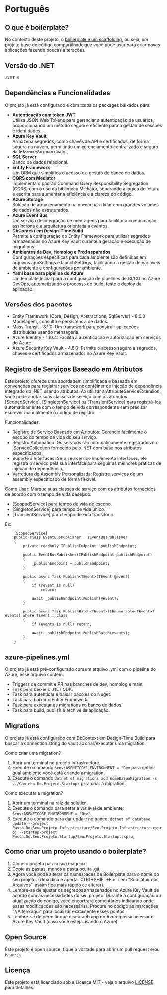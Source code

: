 # Português

## O que é boilerplate?
No contexto deste projeto, o [boilerplate é um scaffolding](https://aws.amazon.com/pt/what-is/boilerplate-code/), ou seja, um projeto base de código compartilhado que você pode usar para criar novas aplicações fazendo poucas alterações.

## Versão do .NET
.NET 8

## Dependências e Funcionalidades

O projeto já está configurado e com todos os packages baixados para:

- **Autenticação com token JWT**  
   Utiliza JSON Web Tokens para gerenciar a autenticação de usuários, proporcionando um método seguro e eficiente para a gestão de sessões e identidades.
- **Azure Key Vault**  
   Armazena segredos, como chaves de API e certificados, de forma segura na nuvem, permitindo um gerenciamento centralizado e seguro de informações sensíveis.
- **SQL Server**  
   Banco de dados relacional.
- **Entity Framework**  
   Um ORM que simplifica o acesso e a gestão do banco de dados.
- **CQRS com Mediator**  
   Implementa o padrão Command Query Responsibility Segregation (CQRS) com o uso da biblioteca Mediator, separando a lógica de leitura e escrita para aumentar a eficiência e a clareza do código.
- **Azure Storage**  
  Solução de armazenamento na nuvem para lidar com grandes volumes de dados não estruturados.
- **Azure Event Bus**  
   Um serviço de integração de mensagens para facilitar a comunicação assíncrona e a arquitetura orientada a eventos.
- **DbContext em Design-Time Build**  
   Permite a configuração do Entity Framework para utilizar segredos armazenados no Azure Key Vault durante a geração e execução de migrations.
- **Ambientes de Dev, Homolog e Prod separados**  
   Configurações específicas para cada ambiente são definidas em arquivos appSettings e launchSettings, facilitando a gestão de variáveis de ambiente e configurações por ambiente.
- **Yaml base para pipeline do Azure**  
   Um template inicial para a configuração de pipelines de CI/CD no Azure DevOps, automatizando o processo de build, teste e deploy da aplicação.

## Versões dos pacotes
- Entity Framework (Core, Design, Abstractions, SqlServer) - 8.0.3 Modelagem, consulta e persistência de dados.
- Mass Transit - 8.1.0: Um framework para construir aplicações distribuídas usando mensageria.
- Azure Identity - 1.10.4: Facilita a autenticação e autorização em serviços do Azure.
- Azure Security Key Vault - 4.5.0: Permite o acesso seguro a segredos, chaves e certificados armazenados no Azure Key Vault.

## Registro de Serviços Baseado em Atributos
Este projeto oferece uma abordagem simplificada e baseada em convenções para registrar serviços no contêiner de injeção de dependência integrado do .NET usando atributos.
Ao utilizar a AttributeServiceExtension, você pode anotar suas classes de serviço com os atributos [ScopedService], [SingletonService] ou [TransientService] para registrá-los automaticamente com o tempo de vida correspondente sem precisar escrever manualmente o código de registro.

Funcionalidades:
  - Registro de Serviço Baseado em Atributos: Gerencie facilmente o escopo do tempo de vida do seu serviço.
  - Registro Automático: Os serviços são automaticamente registrados no IServiceCollection fornecido pelo .NET com base nos atributos especificados.
  - Suporte a Interfaces: Se o seu serviço implementa interfaces, ele registra o serviço pela sua interface para seguir as melhores práticas de injeção de dependência.
  - Varredura de Assembly Personalizada: Registre serviços de um assembly especificado de forma flexível.

Como Usar: Marque suas classes de serviço com os atributos fornecidos de acordo com o tempo de vida desejado:
   - [ScopedService] para tempo de vida de escopo.
   - [SingletonService] para tempo de vida único.
   - [TransientService] para tempo de vida transitório.

Ex:

```
    [ScopedService]
    public class EventBusPublisher : IEventBusPublisher
    {
        private readonly IPublishEndpoint _publishEndpoint;

        public EventBusPublisher(IPublishEndpoint publishEndpoint)
        {
            _publishEndpoint = publishEndpoint;
        }

        public async Task Publish<TEvent>(TEvent @event)
        {
            if (@event is null)
                return;

            await _publishEndpoint.Publish(@event);
        }

        public async Task PublishBatch<TEvent>(IEnumerable<TEvent>? events) where TEvent : class
        {
            if (events is null) return;

            await _publishEndpoint.PublishBatch(events);
        }
    }
```

## azure-pipelines.yml
O projeto já está pré-configurado com um arquivo .yml com o pipeline do Azure, esse arquivo contém:
- Triggers de commit e PR nas branches de dev, homolog e main.
- Task para baixar o .NET SDK.
- Task para autenticar e baixar pacotes do Nuget.
- Task para baixar o Entity Framework.
- Task para executar as migrations no banco de dados.
- Task para build, publish e archive da aplicação.

## Migrations
O projeto já está configurado com DbContext em Design-Time Build para buscar a connection string do vault ao criar/executar uma migration.

Como criar uma migration?
1. Abrir um terminal no projeto Infrastructure.
2. Execute o comando `$env:ASPNETCORE_ENVIRONMENT = "Dev` para definir qual ambiente você está criando a migration.
3. Execute o comando `dotnet ef migrations add nomeDaSuaMigration -s ../Caminho.Do.Projeto.Startup/` para criar a migration.

Como executar a migration?
1. Abrir um terminal na raíz da solution.
2. Execute o comando para setar a variável de ambiente: `$env:ASPNETCORE_ENVIRONMENT = "Dev"`
3. Execute o comando para dar update no banco: `dotnet ef database update --project Pasta.Do.Seu.Projeto.Infrastructure/Seu.Projeto.Infrastructure.csproj --startup-project Pasta.Do.Seu.Projeto.Startup/Seu.Projeto.Startup.csproj`

## Como criar um projeto usando o boilerplate?
1. Clone o projeto para a sua máquina.
2. Copie as pastas, menos a pasta oculta .git.
3. Agora você pode alterar os namespaces de Boilerplate para o nome do seu projeto. (Uma dica é apertar CTRL+SHIFT+F e ir em "Substituir nos Arquivos", assim fica mais rápido de alterar).
4. Lembre-se de ajustar os segredos armazenados no Azure Key Vault de acordo com as necessidades do seu projeto. Durante a configuração ou atualização do código, você encontrará comentários indicando onde essas modificações são necessárias. Procure no código as marcações "//Altere aqui" para localizar exatamente esses pontos.
5. Lembre-se de permitir que o seu web app do Azure possa acessar o Azure Key Vault (caso você esteja usando o Azure).

## Open Source
Este projeto é open source, fique a vontade para abrir um pull request e/ou issue :).

## Licença
Este projeto está licenciado sob a Licença MIT - veja o arquivo [LICENSE](LICENSE) para detalhes.
